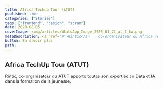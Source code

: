 ```yaml
---
title: Africa Techup Tour (ATUT)
published: true
categories: ["Stories"]
tags: ["frontend", "design", "scrum"]
date: 2020-O8-05
coverImage: /img/articles/WhatsApp_Image_2020_01_24_at_1_hw.png
metaDescription: <a href="#">Rintio</a>  , co-organisateur du Africa Techup Tour apporte toute son expertise en Data et IA dans la formation de la jeunesse.
button: En savoir plus
path:
---
```


## Africa TechUp Tour (ATUT)
Rintio, co-organisateur du ATUT apporte toutes son expertise en Data et IA dans la formation de la jeunesse. 

